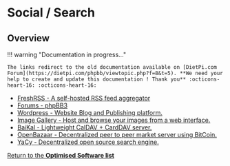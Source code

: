 # Social / Search

## Overview

!!! warning "Documentation in progress..." 

    The links redirect to the old documentation available on [DietPi.com Forum](https://dietpi.com/phpbb/viewtopic.php?f=8&t=5). **We need your help to create and update this documentation ! Thank you** :octicons-heart-16: :octicons-heart-16:

- [FreshRSS - A self-hosted RSS feed aggregator](https://dietpi.com/phpbb/viewtopic.php?p=13918#p13918)  
- [Forums - phpBB3](https://dietpi.com/phpbb/viewtopic.php?f=8&t=5&start=5#p51)  
- [Wordpress - Website Blog and Publishing platform.](https://dietpi.com/phpbb/viewtopic.php?f=8&t=5&start=30#p395)  
- [Image Gallery - Host and browse your images from a web interface.](https://dietpi.com/phpbb/viewtopic.php?f=8&t=5&start=40#p480)  
- [BaiKal - Lightweight CalDAV + CardDAV server.](https://dietpi.com/phpbb/viewtopic.php?f=8&t=5&start=50#p1502)  
- [OpenBazaar - Decentralized peer to peer market server using BitCoin.](https://dietpi.com/phpbb/viewtopic.php?p=1796#p1796)  
- [YaCy - Decentralized open source search engine.](https://dietpi.com/phpbb/viewtopic.php?f=8&t=5&start=90#p6202)

[Return to the **Optimised Software list**](../../dietpi_optimised_software)

